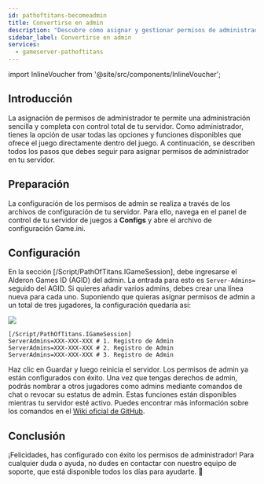 ```yaml
---
id: pathoftitans-becomeadmin
title: Convertirse en admin
description: "Descubre cómo asignar y gestionar permisos de administrador para tener control total en tu servidor de juegos → Aprende más ahora"
sidebar_label: Convertirse en admin
services:
  - gameserver-pathoftitans
---
```


import InlineVoucher from '@site/src/components/InlineVoucher';

## Introducción
La asignación de permisos de administrador te permite una administración sencilla y completa con control total de tu servidor. Como administrador, tienes la opción de usar todas las opciones y funciones disponibles que ofrece el juego directamente dentro del juego. A continuación, se describen todos los pasos que debes seguir para asignar permisos de administrador en tu servidor.  
<InlineVoucher />

## Preparación

La configuración de los permisos de admin se realiza a través de los archivos de configuración de tu servidor. Para ello, navega en el panel de control de tu servidor de juegos a **Configs** y abre el archivo de configuración Game.ini.



## Configuración

En la sección [/Script/PathOfTitans.IGameSession], debe ingresarse el Alderon Games ID (AGID) del admin. La entrada para esto es `Server-Admins=` seguido del AGID. Si quieres añadir varios admins, debes crear una línea nueva para cada uno. Suponiendo que quieras asignar permisos de admin a un total de tres jugadores, la configuración quedaría así:

![](https://screensaver01.zap-hosting.com/index.php/s/TwZyRsEoeATM3By/preview)

```
[/Script/PathOfTitans.IGameSession]
ServerAdmins=XXX-XXX-XXX # 1. Registro de Admin
ServerAdmins=XXX-XXX-XXX # 2. Registro de Admin
ServerAdmins=XXX-XXX-XXX # 3. Registro de Admin
```

Haz clic en Guardar y luego reinicia el servidor. Los permisos de admin ya están configurados con éxito. Una vez que tengas derechos de admin, podrás nombrar a otros jugadores como admins mediante comandos de chat o revocar su estatus de admin. Estas funciones están disponibles mientras tu servidor esté activo. Puedes encontrar más información sobre los comandos en el [Wiki oficial de GitHub](https://github.com/Alderon-Games/pot-community-servers/wiki/Admin-Chat-Commands#admin-tools).


## Conclusión

¡Felicidades, has configurado con éxito los permisos de administrador! Para cualquier duda o ayuda, no dudes en contactar con nuestro equipo de soporte, que está disponible todos los días para ayudarte. 🙂

<InlineVoucher />